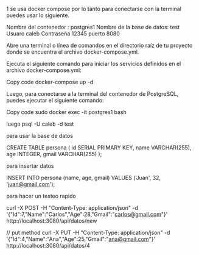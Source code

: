 
1 se usa docker compose por lo tanto para conectarse con la terminal puedes usar lo siguiente.

Nombre del contenedor :       postgres1
Nombre de la base de datos:   test
Usuaro                        caleb
Contraseña                    12345
puerto                        8080


Abre una terminal o línea de comandos en el directorio raíz de tu proyecto donde se encuentra el archivo docker-compose.yml.

Ejecuta el siguiente comando para iniciar los servicios definidos en el archivo docker-compose.yml:

Copy code
docker-compose up -d

Luego, para conectarse a la terminal del contenedor de PostgreSQL, puedes ejecutar el siguiente comando:

Copy code
sudo  docker exec -it postgres1 bash

luego
psql -U caleb -d test


para usar la  base  de  datos 

CREATE TABLE persona (
    id SERIAL PRIMARY KEY,
    name VARCHAR(255),
    age INTEGER,
    gmail VARCHAR(255)
);

para insertar datos  

INSERT INTO persona (name, age, gmail) VALUES ('Juan', 32, 'juan@gmail.com');


para hacer un testeo rapido 

curl -X POST -H "Content-Type: application/json" -d '{"Id":7,"Name":"Carlos","Age":28,"Gmail":"carlos@gmail.com"}' http://localhost:3080/api/datos/new    

// put method
curl -X PUT -H "Content-Type: application/json" -d '{"Id":4,"Name":"Ana","Age":25,"Gmail":"ana@gmail.com"}' http://localhost:3080/api/datos/4

